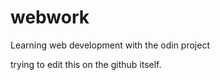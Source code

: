 # webwork
Learning web development with the odin project


trying to edit this on the github itself.
